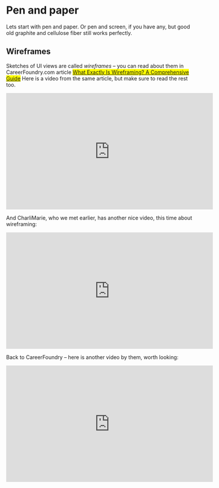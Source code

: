 # Pen and paper

Lets start with pen and paper. Or pen and screen, if you have any, but good old graphite and cellulose fiber still works perfectly.

## Wireframes

Sketches of UI views are called *wireframes* – you can read about them in CareerFoundry.com article <mark>[What Exactly Is Wireframing? A Comprehensive Guide](https://careerfoundry.com/en/blog/ux-design/what-is-a-wireframe-guide/)</mark> Here is a video from the same article, but make sure to read the rest too.

<div class="video-responsive">
<iframe width="560" height="315" src="https://www.youtube.com/embed/qpH7-KFWZRI" title="YouTube video player" frameborder="0" allow="accelerometer; autoplay; clipboard-write; encrypted-media; gyroscope; picture-in-picture" allowfullscreen></iframe>
</div>

And CharliMarie, who we met earlier, has another nice video, this time about wireframing: 

<div class="video-responsive">
    <iframe width="560" height="315" src="https://www.youtube.com/embed/exJOFjF_z5A" title="YouTube video player" frameborder="0" allow="accelerometer; autoplay; clipboard-write; encrypted-media; gyroscope; picture-in-picture" allowfullscreen></iframe>
</div>

Back to CareerFoundry – here is another video by them, worth looking:

<div class="video-responsive">
    <iframe width="560" height="315" src="https://www.youtube.com/embed/KdfO_e0yK-g" title="YouTube video player" frameborder="0" allow="accelerometer; autoplay; clipboard-write; encrypted-media; gyroscope; picture-in-picture" allowfullscreen></iframe>
</div>

